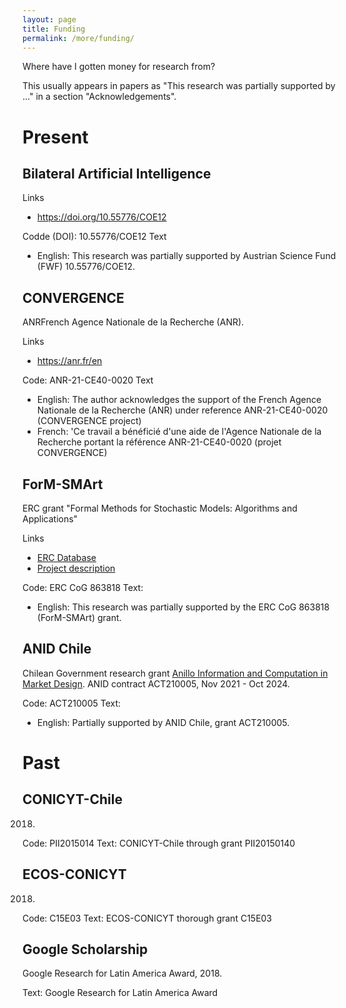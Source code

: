 ```yaml
---
layout: page
title: Funding
permalink: /more/funding/
---
```


Where have I gotten money for research from?

This usually appears in papers as "This research was partially supported by ..." in a section "Acknowledgements".

# Present

## Bilateral Artificial Intelligence

Links
- https://doi.org/10.55776/COE12

Codde (DOI): 10.55776/COE12
Text
- English: This research was partially supported by Austrian Science Fund (FWF) 10.55776/COE12.

## CONVERGENCE

ANRFrench Agence Nationale de la Recherche (ANR).

Links
- https://anr.fr/en

Code: ANR-21-CE40-0020
Text
- English: The author acknowledges the support of the French Agence Nationale de la Recherche (ANR) under reference ANR-21-CE40-0020 (CONVERGENCE project)
- French: 'Ce travail a bénéficié d'une aide de l'Agence Nationale de la Recherche portant la référence ANR-21-CE40-0020 (projet CONVERGENCE)


## ForM-SMArt

ERC grant "Formal Methods for Stochastic Models: Algorithms and Applications"

Links 
- [ERC Database](https://erc.easme-web.eu/?p=863818)
- [Project description](https://cordis.europa.eu/project/id/863818)

Code: ERC CoG 863818
Text: 
- English: This research was partially supported by the ERC CoG 863818 (ForM-SMArt) grant. 

## ANID Chile

Chilean Government research grant [Anillo Information and Computation in Market Design](https://sites.google.com/view/anilloicmd/home). 
ANID contract ACT210005, Nov 2021 - Oct 2024.

Code: ACT210005
Text:
- English: Partially supported by ANID Chile, grant ACT210005.

# Past

## CONICYT-Chile

2018.

Code: PII2015014
Text: CONICYT-Chile  through  grant  PII20150140

## ECOS-CONICYT

2018.

Code: C15E03
Text: ECOS-CONICYT thorough grant C15E03

## Google Scholarship

Google Research for Latin America Award, 2018.

Text: Google Research for Latin America Award

